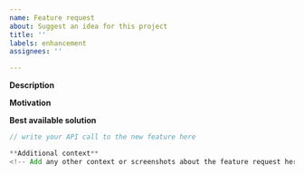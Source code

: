 ```yaml
---
name: Feature request
about: Suggest an idea for this project
title: ''
labels: enhancement
assignees: ''

---
```


<!--
Thank you for filing a feature request! Please provide a short summary of the new
you need along with any information that might be required to understand the request.

If you feel like any of the provided sections are not needed or should be extended, 
feel free to adapt this form.
-->
**Description**
<!-- Briefly describe the (new) feature, you would like to see implemented in this crate/ library. -->

**Motivation**
<!-- Why should this feature be implemented? Which new opportunities does it yield? Which (research) areas/ fields would be benefit from this feature? -->

**Best available solution**
<!-- 
A clear and concise description of how you expect this feature to be provided in the best possible case. 
Think about how you want to use the new feature in your code, i.e. the API. Probably provide an example:
-->
```rust
// write your API call to the new feature here

**Additional context**
<!-- Add any other context or screenshots about the feature request here. -->
